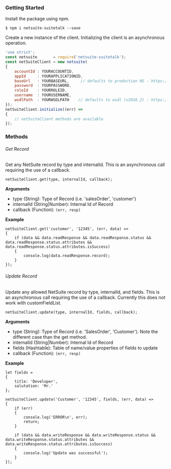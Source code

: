 ### Getting Started

Install the package using npm.

```$ npm i netsuite-suitetalk --save```

Create a new instance of the client. Initializing the client is an asynchronous operation.

``` javascript
'use strict';
const netsuite       = require('netsuite-suitetalk');
const netSuiteClient = new netsuite(
{
    accountId : YOURACCOUNTID,
    appId     : YOURAPPLICATIONID,
    baseUrl   : YOURBASEURL,     // defaults to production NS - https://webservices.netsuite.com/services/NetSuitePort_2016_2
    password  : YOURPASSWORD,
    roleId    : YOURROLEID,
    username  : YOURUSERNAME,
    wsdlPath  : YOURWSDLPATH    // defaults to wsdl (v2016_2) - https://webservices.netsuite.com/wsdl/v2016_2_0/netsuite.wsdl
});
netSuiteClient.initialize((err) =>
{
    // netSuiteClient methods are available
});
```

### Methods

###### Get Record

Get any NetSuite record by type and internalId.  This is an asynchronous call requiring the use of a callback.

```netSuiteClient.get(type, internalId, callback);```

__Arguments__

* type (String): Type of Record (i.e. 'salesOrder', 'customer')
* internalId (String|Number): Internal Id of Record
* callback (Function): ```(err, resp)```

__Example__
```
netSuiteClient.get('customer', '12345', (err, data) =>
{
    if (data && data.readResponse && data.readResponse.status && data.readResponse.status.attributes && data.readResponse.status.attributes.isSuccess)
    {
        console.log(data.readResponse.record);
    }
});
```

###### Update Record

Update any allowed NetSuite record by type, internalId, and fields.  This is an asynchronous call requiring the use of a callback.  Currently this does not work with customFieldList.

```netSuiteClient.update(type, internalId, fields, callback);```

__Arguments__

* type (String): Type of Record (i.e. 'SalesOrder', 'Customer').  Note the different case than the get method.
* internalId (String|Number): Internal Id of Record
* fields (Hashtable): Table of name/value properties of fields to update
* callback (Function): ```(err, resp)```

__Example__
```
let fields =
{
    title: 'Developer',
    salutation: 'Mr.'
};

netSuiteClient.update('Customer', '12345', fields, (err, data) =>
{
    if (err)
    {
        console.log('ERROR\n', err);
        return;
    }

    if (data && data.writeResponse && data.writeResponse.status && data.writeResponse.status.attributes && data.writeResponse.status.attributes.isSuccess)
    {
        console.log('Update was successful');
    }
});
```
